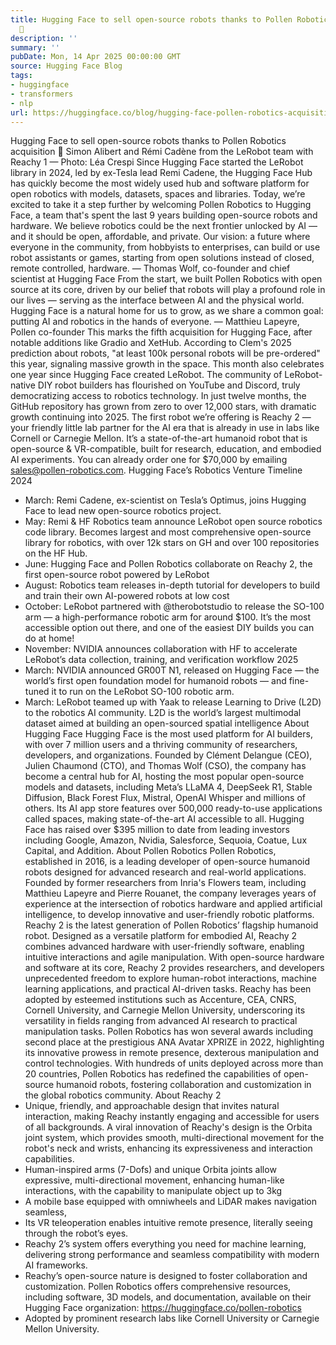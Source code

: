 ```yaml
---
title: Hugging Face to sell open-source robots thanks to Pollen Robotics acquisition
  🤖
description: ''
summary: ''
pubDate: Mon, 14 Apr 2025 00:00:00 GMT
source: Hugging Face Blog
tags:
- huggingface
- transformers
- nlp
url: https://huggingface.co/blog/hugging-face-pollen-robotics-acquisition
---
```


Hugging Face to sell open-source robots thanks to Pollen Robotics acquisition 🤖
Simon Alibert and Rémi Cadène from the LeRobot team with Reachy 1 — Photo: Léa Crespi
Since Hugging Face started the LeRobot library in 2024, led by ex-Tesla lead Remi Cadene, the Hugging Face Hub has quickly become the most widely used hub and software platform for open robotics with models, datasets, spaces and libraries.
Today, we’re excited to take it a step further by welcoming Pollen Robotics to Hugging Face, a team that's spent the last 9 years building open-source robots and hardware.
We believe robotics could be the next frontier unlocked by AI — and it should be open, affordable, and private. Our vision: a future where everyone in the community, from hobbyists to enterprises, can build or use robot assistants or games, starting from open solutions instead of closed, remote controlled, hardware.
— Thomas Wolf, co-founder and chief scientist at Hugging Face
From the start, we built Pollen Robotics with open source at its core, driven by our belief that robots will play a profound role in our lives — serving as the interface between AI and the physical world. Hugging Face is a natural home for us to grow, as we share a common goal: putting AI and robotics in the hands of everyone.
— Matthieu Lapeyre, Pollen co-founder
This marks the fifth acquisition for Hugging Face, after notable additions like Gradio and XetHub.
According to Clem's 2025 prediction about robots, "at least 100k personal robots will be pre-ordered" this year, signaling massive growth in the space.
This month also celebrates one year since Hugging Face created LeRobot. The community of LeRobot-native DIY robot builders has flourished on YouTube and Discord, truly democratizing access to robotics technology. In just twelve months, the GitHub repository has grown from zero to over 12,000 stars, with dramatic growth continuing into 2025.
The first robot we’re offering is Reachy 2 — your friendly little lab partner for the AI era that is already in use in labs like Cornell or Carnegie Mellon. It’s a state-of-the-art humanoid robot that is open-source & VR-compatible, built for research, education, and embodied AI experiments. You can already order one for $70,000 by emailing sales@pollen-robotics.com.
Hugging Face’s Robotics Venture Timeline
2024
- March: Remi Cadene, ex-scientist on Tesla’s Optimus, joins Hugging Face to lead new open-source robotics project.
- May: Remi & HF Robotics team announce LeRobot open source robotics code library. Becomes largest and most comprehensive open-source library for robotics, with over 12k stars on GH and over 100 repositories on the HF Hub.
- June: Hugging Face and Pollen Robotics collaborate on Reachy 2, the first open-source robot powered by LeRobot
- August: Robotics team releases in-depth tutorial for developers to build and train their own AI-powered robots at low cost
- October: LeRobot partnered with @therobotstudio to release the SO-100 arm — a high-performance robotic arm for around $100. It’s the most accessible option out there, and one of the easiest DIY builds you can do at home!
- November: NVIDIA announces collaboration with HF to accelerate LeRobot’s data collection, training, and verification workflow
2025
- March: NVIDIA announced GR00T N1, released on Hugging Face — the world’s first open foundation model for humanoid robots — and fine-tuned it to run on the LeRobot SO-100 robotic arm.
- March: LeRobot teamed up with Yaak to release Learning to Drive (L2D) to the robotics AI community. L2D is the world’s largest multimodal dataset aimed at building an open-sourced spatial intelligence
About Hugging Face
Hugging Face is the most used platform for AI builders, with over 7 million users and a thriving community of researchers, developers, and organizations. Founded by Clément Delangue (CEO), Julien Chaumond (CTO), and Thomas Wolf (CSO), the company has become a central hub for AI, hosting the most popular open-source models and datasets, including Meta’s LLaMA 4, DeepSeek R1, Stable Diffusion, Black Forest Flux, Mistral, OpenAI Whisper and millions of others. Its AI app store features over 500,000 ready-to-use applications called spaces, making state-of-the-art AI accessible to all. Hugging Face has raised over $395 million to date from leading investors including Google, Amazon, Nvidia, Salesforce, Sequoia, Coatue, Lux Capital, and Addition.
About Pollen Robotics
Pollen Robotics, established in 2016, is a leading developer of open-source humanoid robots designed for advanced research and real-world applications. Founded by former researchers from Inria's Flowers team, including Matthieu Lapeyre and Pierre Rouanet, the company leverages years of experience at the intersection of robotics hardware and applied artificial intelligence, to develop innovative and user-friendly robotic platforms. Reachy 2 is the latest generation of Pollen Robotics’ flagship humanoid robot. Designed as a versatile platform for embodied AI, Reachy 2 combines advanced hardware with user-friendly software, enabling intuitive interactions and agile manipulation. With open-source hardware and software at its core, Reachy 2 provides researchers, and developers unprecedented freedom to explore human-robot interactions, machine learning applications, and practical AI-driven tasks.
Reachy has been adopted by esteemed institutions such as Accenture, CEA, CNRS, Cornell University, and Carnegie Mellon University, underscoring its versatility in fields ranging from advanced AI research to practical manipulation tasks. Pollen Robotics has won several awards including second place at the prestigious ANA Avatar XPRIZE in 2022, highlighting its innovative prowess in remote presence, dexterous manipulation and control technologies.
With hundreds of units deployed across more than 20 countries, Pollen Robotics has redefined the capabilities of open-source humanoid robots, fostering collaboration and customization in the global robotics community.
About Reachy 2
- Unique, friendly, and approachable design that invites natural interaction, making Reachy instantly engaging and accessible for users of all backgrounds. A viral innovation of Reachy's design is the Orbita joint system, which provides smooth, multi-directional movement for the robot's neck and wrists, enhancing its expressiveness and interaction capabilities.
- Human-inspired arms (7-Dofs) and unique Orbita joints allow expressive, multi-directional movement, enhancing human-like interactions, with the capability to manipulate object up to 3kg
- A mobile base equipped with omniwheels and LiDAR makes navigation seamless,
- Its VR teleoperation enables intuitive remote presence, literally seeing through the robot’s eyes.
- Reachy 2’s system offers everything you need for machine learning, delivering strong performance and seamless compatibility with modern AI frameworks.
- Reachy’s open-source nature is designed to foster collaboration and customization. Pollen Robotics offers comprehensive resources, including software, 3D models, and documentation, available on their Hugging Face organization: https://huggingface.co/pollen-robotics
- Adopted by prominent research labs like Cornell University or Carnegie Mellon University.